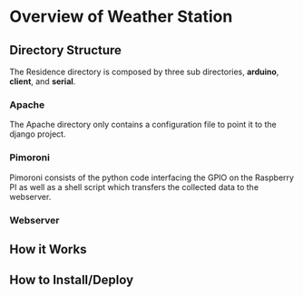 # Overview of Weather Station 

## Directory Structure
The Residence directory is composed by three sub directories, **arduino**, **client**, and **serial**.

### Apache
The Apache directory only contains a configuration file to point it to the django project.

### Pimoroni
Pimoroni consists of the python code interfacing the GPIO on the Raspberry PI as well as a shell script which transfers the collected data to the webserver.

### Webserver


## How it Works

## How to Install/Deploy
